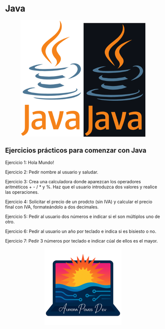 # Java

<p align="center">
  <img src="https://raw.githubusercontent.com/APoves/Java/main/claro.png#gh-light-mode-only" alt="Logo modo claro" width="200">
  <img src="https://raw.githubusercontent.com/APoves/Java/main/oscuro.png#gh-dark-mode-only" alt="Logo modo oscuro" width="200">
</p>






## Ejercicios prácticos para comenzar con Java



Ejercicio 1: Hola Mundo!

Ejercicio 2: Pedir nombre al usuario y saludar.

Ejercicio 3: Crea una calculadora donde aparezcan los operadores aritméticos + - / * y %. Haz que el usuario introduzca dos valores y realice las operaciones.

Ejercicio 4: Solicitar el precio de un prodcto (sin IVA) y calcular el precio final con IVA, formateándolo a dos decimales.

Ejercicio 5: Pedir al usuario dos números e indicar si el son múltiplos uno de otro.

Ejercicio 6: Pedir al usuario un año por teclado e indica si es bisiesto o no.

Ejercicio 7:  Pedir 3 números por teclado e indicar cúal de ellos es el mayor.


<p align="center">
<img src="https://github.com/APoves/APoves/blob/main/logo.png" alt="Mi Logo" width="250"/>
</p>
